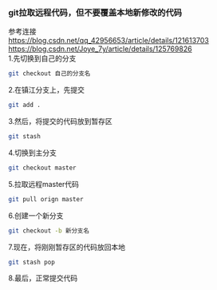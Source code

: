 ### git拉取远程代码，但不要覆盖本地新修改的代码
参考连接\
<https://blog.csdn.net/qq_42956653/article/details/121613703>\
<https://blog.csdn.net/Joye_7y/article/details/125769826>\
1.先切换到自己的分支
```bash
git checkout 自己的分支名
```
2.在镇江分支上，先提交
```bash
git add .
```
3.然后，将提交的代码放到暂存区
```bash
git stash
```
4.切换到主分支  
```bash
git checkout master
```
5.拉取远程master代码
```bash
git pull orign master
```
6.创建一个新分支
```bash
git checkout -b 新分支名
```
7.现在，将刚刚暂存区的代码放回本地
```bash
git stash pop
```
8.最后，正常提交代码

